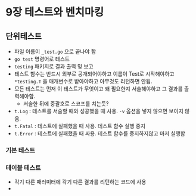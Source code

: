 # 9장 테스트와 벤치마킹

## 단위테스트

* 파일 이름이 `_test.go` 으로 끝나야 함
* `go test` 명령어로 테스트
* `testing` 패키지로 결과 출력 및 보고
* 테스트 함수는 반드시 외부로 공개되어야하고 이름이 Test로 시작해야하고 `*testing.T` 을 매개변수로 받아야하고 아무것도 리턴하면 안됨.
* 모든 테스트는 먼저 이 테스트가 무엇이고 왜 필요한지 서술해야하고 그 결과를 출력해야함.
  * 서술한 뒤에 중괄호로 스코프를 치는듯?
* `t.Log` : 테스트를 서술할 때와 성공했을 때 사용. `-v` 옵션을 넣지 않으면 보이지 않음.
* `t.Fatal` : 테스트에 실패했을 때 사용. 테스트 함수 실행 중지
* `t.Error` : 테스트에 실패했을 때 싸용. 테스트 함수를 중지하지않고 마저 실행함

### 기본 테스트

### 

### 테이블 테스트

* 각기 다른 패러미터에 각기 다른 결과를 리턴하는 코드에 사용
* 


